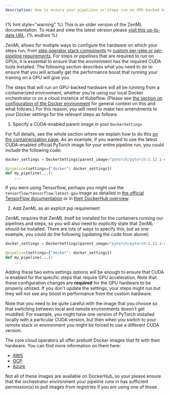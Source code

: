 ```yaml
---
description: How to ensure your pipelines or steps run on GPU-backed hardware
---
```


{% hint style="warning" %}
This is an older version of the ZenML documentation. To read and view the latest version please [visit this up-to-date URL](https://docs.zenml.io).
{% endhint %}


ZenML allows for multiple ways to configure the hardware on which your steps
run, from [step operator stack
components](../../component-gallery/step-operators/step-operators.md) to [custom
per-step or per-pipeline
requirements](../../advanced-guide/pipelines/settings.md). For steps or
pipelines that are required to run on GPUs, it is essential to ensure that the
environment has the required CUDA tools installed. The following section describes what
you need to do to ensure that you will actually get the performance boost that
running your training on a GPU will give you.

The steps that will run on GPU-backed hardware will all be running from a
containerized environment, whether you're using our local Docker orchestrator or
on a cloud instance of Kubeflow. (Please see [the section on configuration of the
Docker environment](../../starter-guide/production-fundamentals/containerization.md) for
general context on this and what follows.) For this reason, you will need to
make two amendments to your Docker settings for the relevant steps as follows:

1. Specify a CUDA-enabled parent image in your `DockerSettings`

For full details, see the whole section where we explain how to do this [on the
containerization page](../../starter-guide/production-fundamentals/containerization.md). As
an example, if you wanted to use the latest CUDA-enabled official PyTorch image
for your entire pipeline run, you could include the following code:

```python
docker_settings = DockerSettings(parent_image="pytorch/pytorch:1.12.1-cuda11.3-cudnn8-runtime")

@pipeline(settings={"docker": docker_settings})
def my_pipeline(...):
    ...
```

If you were using Tensorflow, perhaps you might use the
`tensorflow/tensorflow:latest-gpu` image as detailed in [the official TensorFlow
documentation](https://www.tensorflow.org/install/docker#gpu_support) or in
[their DockerHub overview](https://hub.docker.com/r/tensorflow/tensorflow).

2. Add ZenML as an explicit pip requirement

ZenML requires that ZenML itself be installed for the containers running our
pipelines and steps, so you will also need to explicitly state that ZenML should
be installed. There are lots of ways to specify this, but as one example, you
could do the following (updating the code from above):

```python
docker_settings = DockerSettings(parent_image="pytorch/pytorch:1.12.1-cuda11.3-cudnn8-runtime", requirements=["zenml==0.20.5", "torchvision"])

@pipeline(settings={"docker": docker_settings})
def my_pipeline(...):
    ...
```

Adding these two extra settings options will be enough to ensure that
CUDA is enabled for the specific steps that require GPU acceleration. Note that these configuration changes
are **required** for the GPU hardware to be properly utilized. If you don't
update the settings, your steps might run but they will not see any boost in
performance from the custom hardware.

Note that you need to be quite careful with the image that you choose so that
switching between local and remote environments doesn't get muddled. For
example, you might have one version of PyTorch installed locally with a
particular CUDA version, but then when you switch to your remote stack or
environment you might be forced to use a different CUDA version.

The core cloud operators all offer prebuilt Docker images that fit with their
hardware. You can find more information on them here:

- [AWS](https://github.com/aws/deep-learning-containers/blob/master/available_images.md)
- [GCP](https://cloud.google.com/deep-learning-vm/docs/images)
- [Azure](https://learn.microsoft.com/en-us/azure/machine-learning/concept-prebuilt-docker-images-inference)

Not all of these images are available on DockerHub, so your please ensure
that the orchestrator environment your pipeline runs in has sufficient
permission(s) to pull images from registries if you are using one of those.

